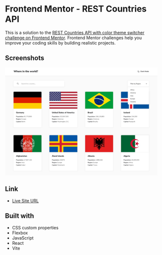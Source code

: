 # Frontend Mentor - REST Countries API

This is a solution to the [REST Countries API with color theme switcher challenge on Frontend Mentor](https://www.frontendmentor.io/challenges/rest-countries-api-with-color-theme-switcher-5cacc469fec04111f7b848ca/hub).
Frontend Mentor challenges help you improve your coding skills by building realistic projects.

## Screenshots

<img src="./src/screenshots/screen.jpg" alt="REST Countries API  desktop preview" >

## Link

- [Live Site URL](https://rest-countries-api-novecent01.netlify.app/)

## Built with

- CSS custom properties
- Flexbox
- JavaScript
- React
- Vite
